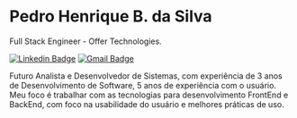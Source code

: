 # Pedro Henrique B. da Silva

Full Stack Engineer - Offer Technologies.

[![Linkedin Badge](https://img.shields.io/static/v1?label=&message=Pedro%20Henrique%20B.%20da%20Silva&color=blue&logo=Linkedin&logoColor=white&link=https://www.linkedin.com/in/pedro-h-b-da-silva/)](https://www.linkedin.com/in/pedro-h-b-da-silva/) 
[![Gmail Badge](https://img.shields.io/static/v1?label=&message=phbs1235@gmail.com&color=red&logo=Gmail&logoColor=white&link=mailto:phbs1235@gmail.com)](mailto:phbs1235@gmail.com)

Futuro Analista e Desenvolvedor de Sistemas, com experiência de 3 anos de Desenvolvimento de Software, 5 anos de experiência com o usuário. Meu foco é trabalhar com as tecnologias para desenvolvimento FrontEnd e BackEnd, com foco na usabilidade do usuário e melhores práticas de uso.

